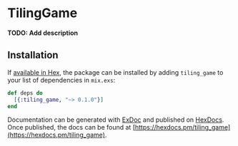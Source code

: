 # TilingGame

**TODO: Add description**

## Installation

If [available in Hex](https://hex.pm/docs/publish), the package can be installed
by adding `tiling_game` to your list of dependencies in `mix.exs`:

```elixir
def deps do
  [{:tiling_game, "~> 0.1.0"}]
end
```

Documentation can be generated with [ExDoc](https://github.com/elixir-lang/ex_doc)
and published on [HexDocs](https://hexdocs.pm). Once published, the docs can
be found at [https://hexdocs.pm/tiling_game](https://hexdocs.pm/tiling_game).

